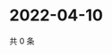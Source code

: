 # 2022-04-10

共 0 条

<!-- BEGIN WEIBO -->
<!-- 最后更新时间 Sun Apr 10 2022 12:01:26 GMT+0800 (China Standard Time) -->

<!-- END WEIBO -->
